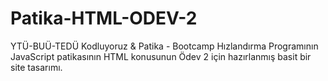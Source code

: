 # Patika-HTML-ODEV-2
YTÜ-BUÜ-TEDÜ Kodluyoruz & Patika - Bootcamp Hızlandırma Programının JavaScript patikasının HTML konusunun Ödev 2 için hazırlanmış basit bir site tasarımı.
